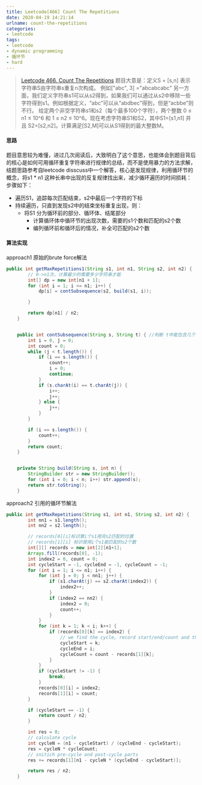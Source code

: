 ```yaml
---
title: Leetcode[466] Count The Repetitions
date: 2020-04-19 14:21:14
urlname: count-the-repetitions
categories:
- leetcode
tags:
- leetcode
- dynamic programming
- 循环节
- hard
---
```

>[Leetcode 466. Count The Repetitions](https://leetcode.com/problems/count-the-repetitions/)
题目大意是：定义S = [s,n] 表示字符串S由字符串s重复n次构成。 例如["abc", 3] ="abcabcabc"
另一方面，我们定义字符串s1可以从s2得到，如果我们可以通过从s2中移除一些字符得到s1。例如根据定义，“abc”可以从“abdbec”得到，但是“acbbe”则不行。
给定两个非空字符串s1和s2（每个最多100个字符），两个整数 0 ≤ n1 ≤ 10^6 和 1 ≤ n2 ≤ 10^6。现在考虑字符串S1和S2，其中S1=[s1,n1] 并且 S2=[s2,n2]。计算满足[S2,M]可以从S1得到的最大整数M。

<!--more-->
#### 思路
题目意思较为难懂，进过几次阅读后，大致明白了这个意思，也能体会到题目背后的核心是如何可用循环重复字符串进行规律的总结，而不是使用暴力的方法求解，结题思路参考自leetcode disscuss中一个解答，核心是发现规律，利用循环节的概念，将s1 * n1 这种长串中出现的反复规律找出来，减少循环遍历的时间损耗：步骤如下：
- 遍历S1，追踪每次匹配结束，s2中最后一个字符的下标
- 持续遍历，只直到发现s2中的结束坐标重复出现，则：
    - 将S1 分为循环前的部分、循环体、结尾部分
        - 计算循环体中循环节的出现次数，需要的s1个数和匹配的s2个数
        - 编列循环前和循环后的情况，补全可匹配的s2个数


#### 算法实现
approach1 原始的brute force解法
```java
public int getMaxRepetitions1(String s1, int n1, String s2, int n2) {
        // 0->n1次，计算最少的需要多少字符串才能
        int[] dp = new int[n1 + 1];
        for (int i = 1; i <= n1; i++) {
            dp[i] = contSubsequence(s2, build(s1, i));

        }

        return dp[n1] / n2;
    }


    public int contSubsequence(String s, String t) { //判断 t中能包含几个s序列
        int i = 0, j = 0;
        int count = 0;
        while (j < t.length()) {
            if (i == s.length()) {
                count++;
                i = 0;
                continue;
            }
            if (s.charAt(i) == t.charAt(j)) {
                i++;
                j++;
            } else {
                j++;
            }
        }

        if (i == s.length()) {
            count++;
        }
        return count;
    }


    private String build(String s, int n) {
        StringBuilder str = new StringBuilder();
        for (int i = 0; i < n; i++) str.append(s);
        return str.toString();
    }
```

approach2 引用的循环节解法
```java
public int getMaxRepetitions(String s1, int n1, String s2, int n2) {
        int nn1 = s1.length();
        int nn2 = s2.length();

        // records[0][i]标识第i个s1用完s2匹配的位置
        // records[1][i] 标识使用i个s1能匹配的s2个数
        int[][] records = new int[2][n1+1]; 
        Arrays.fill(records[0], -1);
        int index2 = 0, count = 0;
        int cycleStart = -1, cycleEnd = -1, cycleCount = -1;
        for (int i = 1; i <= n1; i++) {
            for (int j = 0; j < nn1; j++) {
                if (s1.charAt(j) == s2.charAt(index2)) {
                    index2++;
                }
                if (index2 == nn2) {
                    index2 = 0;
                    count++;
                }
            }
            for (int k = 1; k < i; k++) {
                if (records[0][k] == index2) {
                    // we find the cycle, record start/end/count and then quit the loop
                    cycleStart = k;
                    cycleEnd = i;
                    cycleCount = count - records[1][k];
                }
            }
            if (cycleStart != -1) {
                break;
            }
            records[0][i] = index2;
            records[1][i] = count;
        }

        if (cycleStart == -1) {
            return count / n2;
        }

        int res = 0;
        // calculate cycle
        int cycleN = (n1 - cycleStart) / (cycleEnd - cycleStart);
        res = cycleN * cycleCount;
        // snitich pre-cycle and post-cycle parts
        res += records[1][n1 - cycleN * (cycleEnd - cycleStart)];

        return res / n2;
    }
```
